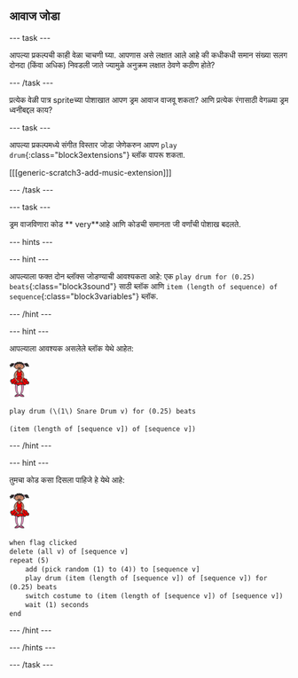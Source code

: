 ## आवाज जोडा

\--- task \---

आपल्या प्रकल्पची काही वेळा चाचणी घ्या. आपणास असे लक्षात आले आहे की कधीकधी समान संख्या सलग दोनदा (किंवा अधिक) निवडली जाते ज्यामुळे अनुक्रम लक्षात ठेवणे कठीण होते?

\--- /task \---

प्रत्येक वेळी पात्र spriteच्या पोशाखात आपण ड्रम आवाज वाजवू शकता? आणि प्रत्येक रंगासाठी वेगळ्या ड्रम ध्वनीबद्दल काय?

\--- task \---

आपल्या प्रकल्पमध्ये संगीत विस्तार जोडा जेणेकरुन आपण `play drum`{:class="block3extensions"} ब्लॉक वापरू शकता.

[[[generic-scratch3-add-music-extension]]]

\--- /task \---

\--- task \---

ड्रम वाजविणारा कोड ** very**आहे आणि कोडची समानता जी वर्णांची पोशाख बदलते.

\--- hints \---

\--- hint \---

आपल्याला फक्त दोन ब्लॉक्स जोडण्याची आवश्यकता आहे: एक `play drum for (0.25) beats`{:class="block3sound"} साठी ब्लॉक आणि `item (length of sequence) of sequence`{:class="block3variables"} ब्लॉक.

\--- /hint \---

\--- hint \---

आपल्याला आवश्यक असलेले ब्लॉक येथे आहेत:

![ballerina](images/ballerina.png)

```blocks3
play drum (\(1\) Snare Drum v) for (0.25) beats

(item (length of [sequence v]) of [sequence v])
```

\--- /hint \---

\--- hint \---

तुमचा कोड कसा दिसला पाहिजे हे येथे आहे:

![ballerina](images/ballerina.png)

```blocks3
when flag clicked
delete (all v) of [sequence v]
repeat (5)
    add (pick random (1) to (4)) to [sequence v]
    play drum (item (length of [sequence v]) of [sequence v]) for (0.25) beats
    switch costume to (item (length of [sequence v]) of [sequence v])
    wait (1) seconds
end
```

\--- /hint \---

\--- /hints \---

\--- /task \---